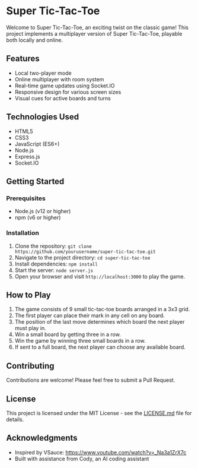 # Super Tic-Tac-Toe

Welcome to Super Tic-Tac-Toe, an exciting twist on the classic game! This project implements a multiplayer version of Super Tic-Tac-Toe, playable both locally and online.

## Features

- Local two-player mode
- Online multiplayer with room system
- Real-time game updates using Socket.IO
- Responsive design for various screen sizes
- Visual cues for active boards and turns

## Technologies Used

- HTML5
- CSS3
- JavaScript (ES6+)
- Node.js
- Express.js
- Socket.IO

## Getting Started

### Prerequisites

- Node.js (v12 or higher)
- npm (v6 or higher)

### Installation

1. Clone the repository: `git clone https://github.com/yourusername/super-tic-tac-toe.git`
2. Navigate to the project directory: `cd super-tic-tac-toe`
3. Install dependencies: `npm install`
4. Start the server: `node server.js`
5. Open your browser and visit `http://localhost:3000` to play the game.

## How to Play

1. The game consists of 9 small tic-tac-toe boards arranged in a 3x3 grid.
2. The first player can place their mark in any cell on any board.
3. The position of the last move determines which board the next player must play in.
4. Win a small board by getting three in a row.
5. Win the game by winning three small boards in a row.
6. If sent to a full board, the next player can choose any available board.

## Contributing

Contributions are welcome! Please feel free to submit a Pull Request.

## License

This project is licensed under the MIT License - see the [LICENSE.md](LICENSE.md) file for details.

## Acknowledgments

- Inspired by VSauce: https://www.youtube.com/watch?v=_Na3a1ZrX7c
- Built with assistance from Cody, an AI coding assistant
